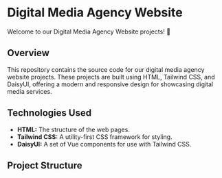 # Digital Media Agency Website

Welcome to our Digital Media Agency Website projects! 🚀

## Overview

This repository contains the source code for our digital media agency website projects. These projects are built using HTML, Tailwind CSS, and DaisyUI, offering a modern and responsive design for showcasing digital media services.

## Technologies Used

- **HTML:** The structure of the web pages.
- **Tailwind CSS:** A utility-first CSS framework for styling.
- **DaisyUI:** A set of Vue components for use with Tailwind CSS.

## Project Structure


